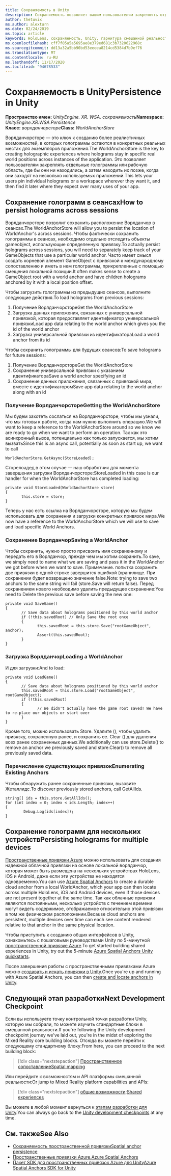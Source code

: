 ```yaml
---
title: Сохраняемость в Unity
description: Сохраняемость позволяет вашим пользователям закреплять отдельные голограммы или рабочую область, где бы они ни находились, а затем находить их позже, когда они заходят на несколько используемых приложений.
author: thetuvix
ms.author: alexturn
ms.date: 02/24/2019
ms.topic: article
keywords: HoloLens, сохраняемость, Unity, гарнитура смешанной реальности, гарнитура Windows Mixed Reality, гарнитура виртуальной реальности
ms.openlocfilehash: cff7f05a5a5695ae8e379ed681c3b7320622968c
ms.sourcegitcommit: dd13a32a5bb90bd53eeeea8214cd5384d7b9ef76
ms.translationtype: MT
ms.contentlocale: ru-RU
ms.lasthandoff: 11/17/2020
ms.locfileid: "94678533"
---
```

# <a name="persistence-in-unity"></a><span data-ttu-id="c920c-104">Сохраняемость в Unity</span><span class="sxs-lookup"><span data-stu-id="c920c-104">Persistence in Unity</span></span>

<span data-ttu-id="c920c-105">**Пространство имен:** *UnityEngine. XR. WSA. сохраняемость*</span><span class="sxs-lookup"><span data-stu-id="c920c-105">**Namespace:** *UnityEngine.XR.WSA.Persistence*</span></span><br>
<span data-ttu-id="c920c-106">**Класс:** *ворлданчорсторе*</span><span class="sxs-lookup"><span data-stu-id="c920c-106">**Class:** *WorldAnchorStore*</span></span>

<span data-ttu-id="c920c-107">Ворлданчорсторе — это ключ к созданию более реалистичных возможностей, в которых голограммы остаются в конкретных реальных местах для экземпляров приложения.</span><span class="sxs-lookup"><span data-stu-id="c920c-107">The WorldAnchorStore is the key to creating holographic experiences where holograms stay in specific real world positions across instances of the application.</span></span> <span data-ttu-id="c920c-108">Это позволяет пользователям закреплять отдельные голограммы или рабочую область, где бы они ни находились, а затем находить их позже, когда они заходят на несколько используемых приложений.</span><span class="sxs-lookup"><span data-stu-id="c920c-108">This lets your users pin individual holograms or a workspace wherever they want it, and then find it later where they expect over many uses of your app.</span></span>

## <a name="how-to-persist-holograms-across-sessions"></a><span data-ttu-id="c920c-109">Сохранение голограмм в сеансах</span><span class="sxs-lookup"><span data-stu-id="c920c-109">How to persist holograms across sessions</span></span>

<span data-ttu-id="c920c-110">Ворлданчорсторе позволит сохранить расположение Ворлданчор в сеансах.</span><span class="sxs-lookup"><span data-stu-id="c920c-110">The WorldAnchorStore will allow you to persist the location of WorldAnchor's across sessions.</span></span> <span data-ttu-id="c920c-111">Чтобы фактически сохранить голограммы в сеансах, необходимо отдельно отследить объекты gameobject, использующие определенную привязку.</span><span class="sxs-lookup"><span data-stu-id="c920c-111">To actually persist holograms across sessions, you will need to separately keep track of your GameObjects that use a particular world anchor.</span></span> <span data-ttu-id="c920c-112">Часто имеет смысл создать корневой элемент GameObject с привязкой к международному сопоставлению и иметь в нем голограммы, прикрепленные с помощью смещения локальной позиции.</span><span class="sxs-lookup"><span data-stu-id="c920c-112">It often makes sense to create a GameObject root with a world anchor and have children holograms anchored by it with a local position offset.</span></span>

<span data-ttu-id="c920c-113">Чтобы загрузить голограммы из предыдущих сеансов, выполните следующие действия.</span><span class="sxs-lookup"><span data-stu-id="c920c-113">To load holograms from previous sessions:</span></span>
1. <span data-ttu-id="c920c-114">Получение Ворлданчорсторе</span><span class="sxs-lookup"><span data-stu-id="c920c-114">Get the WorldAnchorStore</span></span>
2. <span data-ttu-id="c920c-115">Загрузка данных приложения, связанных с универсальной привязкой, которая предоставляет идентификатор универсальной привязки</span><span class="sxs-lookup"><span data-stu-id="c920c-115">Load app data relating to the world anchor which gives you the id of the world anchor</span></span>
3. <span data-ttu-id="c920c-116">Загрузка универсальной привязки из идентификатора</span><span class="sxs-lookup"><span data-stu-id="c920c-116">Load a world anchor from its id</span></span>

<span data-ttu-id="c920c-117">Чтобы сохранить голограммы для будущих сеансов:</span><span class="sxs-lookup"><span data-stu-id="c920c-117">To save holograms for future sessions:</span></span>
1. <span data-ttu-id="c920c-118">Получение Ворлданчорсторе</span><span class="sxs-lookup"><span data-stu-id="c920c-118">Get the WorldAnchorStore</span></span>
2. <span data-ttu-id="c920c-119">Сохранение универсальной привязки с указанием идентификатора</span><span class="sxs-lookup"><span data-stu-id="c920c-119">Save a world anchor specifying an id</span></span>
3. <span data-ttu-id="c920c-120">Сохранение данных приложения, связанных с привязкой мира, вместе с идентификатором</span><span class="sxs-lookup"><span data-stu-id="c920c-120">Save app data relating to the world anchor along with an id</span></span>

### <a name="getting-the-worldanchorstore"></a><span data-ttu-id="c920c-121">Получение Ворлданчорсторе</span><span class="sxs-lookup"><span data-stu-id="c920c-121">Getting the WorldAnchorStore</span></span>

<span data-ttu-id="c920c-122">Мы будем захотеть сослаться на Ворлданчорсторе, чтобы мы узнали, что мы готовы к работе, когда нам нужно выполнить операцию.</span><span class="sxs-lookup"><span data-stu-id="c920c-122">We will want to keep a reference to the WorldAnchorStore around so we know we are ready to go when we want to perform an operation.</span></span> <span data-ttu-id="c920c-123">Так как это асинхронный вызов, потенциально как только запускается, мы хотим вызвать</span><span class="sxs-lookup"><span data-stu-id="c920c-123">Since this is an async call, potentially as soon as start up, we want to call</span></span>

```
WorldAnchorStore.GetAsync(StoreLoaded);
```

<span data-ttu-id="c920c-124">Сторелоадед в этом случае — наш обработчик для момента завершения загрузки Ворлданчорсторе:</span><span class="sxs-lookup"><span data-stu-id="c920c-124">StoreLoaded in this case is our handler for when the WorldAnchorStore has completed loading:</span></span>

```
private void StoreLoaded(WorldAnchorStore store)
{
       this.store = store;
}
```

<span data-ttu-id="c920c-125">Теперь у нас есть ссылка на Ворлданчорсторе, которую мы будем использовать для сохранения и загрузки конкретных привязок мира.</span><span class="sxs-lookup"><span data-stu-id="c920c-125">We now have a reference to the WorldAnchorStore which we will use to save and load specific World Anchors.</span></span>

### <a name="saving-a-worldanchor"></a><span data-ttu-id="c920c-126">Сохранение Ворлданчор</span><span class="sxs-lookup"><span data-stu-id="c920c-126">Saving a WorldAnchor</span></span>

<span data-ttu-id="c920c-127">Чтобы сохранить, нужно просто присвоить имя сохраненному и передать его в Ворлданчор, прежде чем мы хотим сохранить.</span><span class="sxs-lookup"><span data-stu-id="c920c-127">To save, we simply need to name what we are saving and pass it in the WorldAnchor we got before when we want to save.</span></span> <span data-ttu-id="c920c-128">Примечание. попытка сохранить две привязки в одной строке завершится ошибкой (хранилище. При сохранении будет возвращено значение false.</span><span class="sxs-lookup"><span data-stu-id="c920c-128">Note: trying to save two anchors to the same string will fail (store.Save will return false).</span></span> <span data-ttu-id="c920c-129">Перед сохранением нового необходимо удалить предыдущее сохранение:</span><span class="sxs-lookup"><span data-stu-id="c920c-129">You need to Delete the previous save before saving the new one:</span></span>

```
private void SaveGame()
{
       // Save data about holograms positioned by this world anchor
       if (!this.savedRoot) // Only Save the root once
       {
              this.savedRoot = this.store.Save("rootGameObject", anchor);
              Assert(this.savedRoot);
       }
}
```

### <a name="loading-a-worldanchor"></a><span data-ttu-id="c920c-130">Загрузка Ворлданчор</span><span class="sxs-lookup"><span data-stu-id="c920c-130">Loading a WorldAnchor</span></span>

<span data-ttu-id="c920c-131">И для загрузки:</span><span class="sxs-lookup"><span data-stu-id="c920c-131">And to load:</span></span>

```
private void LoadGame()
{
       // Save data about holograms positioned by this world anchor
       this.savedRoot = this.store.Load("rootGameObject", rootGameObject);
       if (!this.savedRoot)
       {
              // We didn't actually have the game root saved! We have to re-place our objects or start over
       }
}
```

<span data-ttu-id="c920c-132">Кроме того, можно использовать Store. Удалите (), чтобы удалить привязку, сохраненную ранее, и сохранить ее. Clear () для удаления всех ранее сохраненных данных.</span><span class="sxs-lookup"><span data-stu-id="c920c-132">We additionally can use store.Delete() to remove an anchor we previously saved and store.Clear() to remove all previously saved data.</span></span>

### <a name="enumerating-existing-anchors"></a><span data-ttu-id="c920c-133">Перечисление существующих привязок</span><span class="sxs-lookup"><span data-stu-id="c920c-133">Enumerating Existing Anchors</span></span>

<span data-ttu-id="c920c-134">Чтобы обнаружить ранее сохраненные привязки, вызовите Жеталлидс.</span><span class="sxs-lookup"><span data-stu-id="c920c-134">To discover previously stored anchors, call GetAllIds.</span></span>

```
string[] ids = this.store.GetAllIds();
for (int index = 0; index < ids.Length; index++)
{
        Debug.Log(ids[index]);
}
```

## <a name="persisting-holograms-for-multiple-devices"></a><span data-ttu-id="c920c-135">Сохранение голограмм для нескольких устройств</span><span class="sxs-lookup"><span data-stu-id="c920c-135">Persisting holograms for multiple devices</span></span>

<span data-ttu-id="c920c-136"><a href="https://docs.microsoft.com/azure/spatial-anchors/overview" target="_blank">Пространственные привязки Azure</a> можно использовать для создания надежной облачной привязки на основе локальной ворлданчор, которая может быть размещена на нескольких устройствах HoloLens, iOS и Android, даже если эти устройства не находятся одновременно.</span><span class="sxs-lookup"><span data-stu-id="c920c-136">You can use <a href="https://docs.microsoft.com/azure/spatial-anchors/overview" target="_blank">Azure Spatial Anchors</a> to create a durable cloud anchor from a local WorldAnchor, which your app can then locate across multiple HoloLens, iOS and Android devices, even if those devices are not present together at the same time.</span></span>  <span data-ttu-id="c920c-137">Так как облачные привязки являются постоянными, несколько устройств с течением времени могут видеть содержимое, отображаемое относительно этой привязки в том же физическом расположении.</span><span class="sxs-lookup"><span data-stu-id="c920c-137">Because cloud anchors are persistent, multiple devices over time can each see content rendered relative to that anchor in the same physical location.</span></span>

<span data-ttu-id="c920c-138">Чтобы приступить к созданию общих интерфейсов в Unity, ознакомьтесь с пошаговыми руководствами Unity по 5-минутной <a href="https://docs.microsoft.com/azure/spatial-anchors/unity-overview" target="_blank">пространственной привязке Azure</a>.</span><span class="sxs-lookup"><span data-stu-id="c920c-138">To get started building shared experiences in Unity, try out the 5-minute <a href="https://docs.microsoft.com/azure/spatial-anchors/unity-overview" target="_blank">Azure Spatial Anchors Unity quickstarts</a>.</span></span>

<span data-ttu-id="c920c-139">После завершения работы с пространственными привязками Azure можно <a href="https://docs.microsoft.com/azure/spatial-anchors/concepts/create-locate-anchors-unity" target="_blank">создавать и искать привязки в Unity</a>.</span><span class="sxs-lookup"><span data-stu-id="c920c-139">Once you're up and running with Azure Spatial Anchors, you can then <a href="https://docs.microsoft.com/azure/spatial-anchors/concepts/create-locate-anchors-unity" target="_blank">create and locate anchors in Unity</a>.</span></span>

## <a name="next-development-checkpoint"></a><span data-ttu-id="c920c-140">Следующий этап разработки</span><span class="sxs-lookup"><span data-stu-id="c920c-140">Next Development Checkpoint</span></span>

<span data-ttu-id="c920c-141">Если вы используете точку контрольной точки разработки Unity, которую мы собрали, то можете изучить стандартные блоки в смешанной реальности.</span><span class="sxs-lookup"><span data-stu-id="c920c-141">If you're following the Unity development checkpoint journey we've laid out, you're in the midst of exploring the Mixed Reality core building blocks.</span></span> <span data-ttu-id="c920c-142">Отсюда вы можете перейти к следующему стандартному блоку:</span><span class="sxs-lookup"><span data-stu-id="c920c-142">From here, you can proceed to the next building block:</span></span>

> [!div class="nextstepaction"]
> [<span data-ttu-id="c920c-143">Пространственное сопоставление</span><span class="sxs-lookup"><span data-stu-id="c920c-143">Spatial mapping</span></span>](spatial-mapping-in-unity.md)

<span data-ttu-id="c920c-144">Или перейдите к возможностям и API платформы смешанной реальности:</span><span class="sxs-lookup"><span data-stu-id="c920c-144">Or jump to Mixed Reality platform capabilities and APIs:</span></span>

> [!div class="nextstepaction"]
> <span data-ttu-id="c920c-145">[общие возможности](shared-experiences-in-unity.md);</span><span class="sxs-lookup"><span data-stu-id="c920c-145">[Shared experiences](shared-experiences-in-unity.md)</span></span>

<span data-ttu-id="c920c-146">Вы можете в любой момент вернуться к [этапам разработки для Unity](unity-development-overview.md#2-core-building-blocks).</span><span class="sxs-lookup"><span data-stu-id="c920c-146">You can always go back to the [Unity development checkpoints](unity-development-overview.md#2-core-building-blocks) at any time.</span></span>

## <a name="see-also"></a><span data-ttu-id="c920c-147">См. также</span><span class="sxs-lookup"><span data-stu-id="c920c-147">See Also</span></span>
* [<span data-ttu-id="c920c-148">Сохраняемость пространственной привязки</span><span class="sxs-lookup"><span data-stu-id="c920c-148">Spatial anchor persistence</span></span>](../../design/coordinate-systems.md#spatial-anchor-persistence)
* <span data-ttu-id="c920c-149"><a href="https://docs.microsoft.com/azure/spatial-anchors" target="_blank">Пространственные привязки Azure.</a></span><span class="sxs-lookup"><span data-stu-id="c920c-149"><a href="https://docs.microsoft.com/azure/spatial-anchors" target="_blank">Azure Spatial Anchors</a></span></span>
* <span data-ttu-id="c920c-150"><a href="https://docs.microsoft.com/dotnet/api/Microsoft.Azure.SpatialAnchors" target="_blank">Пакет SDK для пространственных привязок Azure для Unity</a></span><span class="sxs-lookup"><span data-stu-id="c920c-150"><a href="https://docs.microsoft.com/dotnet/api/Microsoft.Azure.SpatialAnchors" target="_blank">Azure Spatial Anchors SDK for Unity</a></span></span>
